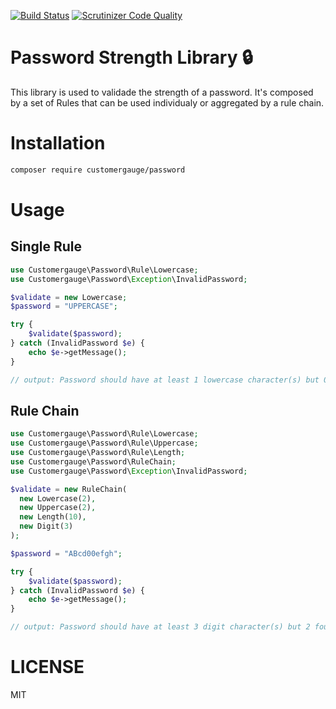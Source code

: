 [![Build Status](https://travis-ci.org/cgauge/password-strength-lib.svg?branch=master)](https://travis-ci.org/cgauge/password-strength-lib)
[![Scrutinizer Code Quality](https://scrutinizer-ci.com/g/cgauge/password-strength-lib/badges/quality-score.png?b=master)](https://scrutinizer-ci.com/g/cgauge/password-strength-lib/?branch=master)

# Password Strength Library 🔒

This library is used to validade the strength of a password. It's composed by a set of Rules that can be used individualy or aggregated by a rule chain.

# Installation

```bash
composer require customergauge/password
```
# Usage

## Single Rule

```php
use Customergauge\Password\Rule\Lowercase;
use Customergauge\Password\Exception\InvalidPassword;

$validate = new Lowercase;
$password = "UPPERCASE";

try {
    $validate($password);
} catch (InvalidPassword $e) {
    echo $e->getMessage();
}

// output: Password should have at least 1 lowercase character(s) but 0 found.
```

## Rule Chain

```php
use Customergauge\Password\Rule\Lowercase;
use Customergauge\Password\Rule\Uppercase;
use Customergauge\Password\Rule\Length;
use Customergauge\Password\RuleChain;
use Customergauge\Password\Exception\InvalidPassword;

$validate = new RuleChain(
  new Lowercase(2),
  new Uppercase(2),
  new Length(10),
  new Digit(3)
);

$password = "ABcd00efgh";

try {
    $validate($password);
} catch (InvalidPassword $e) {
    echo $e->getMessage();
}

// output: Password should have at least 3 digit character(s) but 2 found.
```

# LICENSE

MIT
